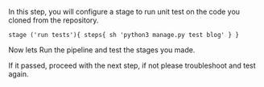 In this step, you will configure a stage to run unit test on the code you cloned from the repository.

`
		stage ('run tests'){
			steps{
				sh 'python3 manage.py test blog'
			}
		}
`

Now lets Run the pipeline and test the stages you made.

If it passed, proceed with the next step, if not please troubleshoot and test again.
